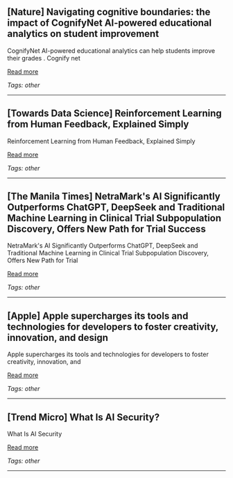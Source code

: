 ## [Nature] Navigating cognitive boundaries: the impact of CognifyNet AI-powered educational analytics on student improvement

CognifyNet AI-powered educational analytics can help students improve their grades . Cognify net

[Read more](https://www.nature.com/articles/s41599-025-05187-y)

_Tags: other_

---
## [Towards Data Science] Reinforcement Learning from Human Feedback, Explained Simply

Reinforcement Learning from Human Feedback, Explained Simply

[Read more](https://towardsdatascience.com/explained-simply-reinforcement-learning-from-human-feedback/)

_Tags: other_

---
## [The Manila Times] NetraMark's AI Significantly Outperforms ChatGPT, DeepSeek and Traditional Machine Learning in Clinical Trial Subpopulation Discovery, Offers New Path for Trial Success

NetraMark's AI Significantly Outperforms ChatGPT, DeepSeek and Traditional Machine Learning in Clinical Trial Subpopulation Discovery, Offers New Path for Trial

[Read more](https://www.manilatimes.net/2025/06/23/tmt-newswire/globenewswire/netramarks-ai-significantly-outperforms-chatgpt-deepseek-and-traditional-machine-learning-in-clinical-trial-subpopulation-discovery-offers-new-path-for-trial-success/2137992)

_Tags: other_

---
## [Apple] Apple supercharges its tools and technologies for developers to foster creativity, innovation, and design

Apple supercharges its tools and technologies for developers to foster creativity, innovation, and

[Read more](https://www.apple.com/newsroom/2025/06/apple-supercharges-its-tools-and-technologies-for-developers/)

_Tags: other_

---
## [Trend Micro] What Is AI Security?

What Is AI Security

[Read more](https://www.trendmicro.com/en_sg/what-is/ai/ai-security.html)

_Tags: other_

---
